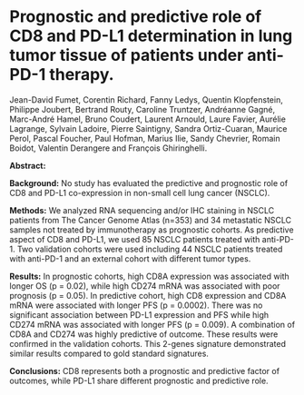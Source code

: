 # Prognostic and predictive role of CD8 and PD-L1 determination in lung tumor tissue of patients under anti-PD-1 therapy.

Jean-David Fumet, Corentin Richard, Fanny Ledys, Quentin Klopfenstein, Philippe Joubert, Bertrand Routy, Caroline Truntzer, Andréanne Gagné, Marc-André Hamel, Bruno Coudert, Laurent Arnould, Laure Favier, Aurélie Lagrange, Sylvain Ladoire, Pierre Saintigny, Sandra Ortiz-Cuaran, Maurice Perol, Pascal Foucher, Paul Hofman, Marius Ilie, Sandy Chevrier, Romain Boidot, Valentin Derangere and François Ghiringhelli.

**Abstract:**

**Background:** No study has evaluated the predictive and prognostic role of CD8 and PD-L1 co-expression in non-small cell lung cancer (NSCLC).

**Methods:** We analyzed RNA sequencing and/or IHC staining in NSCLC patients from The Cancer Genome Atlas (n=353) and 34 metastatic NSCLC samples not treated by immunotherapy as prognostic cohorts. As predictive aspect of CD8 and PD-L1, we used 85 NSCLC patients treated with anti-PD-1. Two validation cohorts were used including 44 NSCLC patients treated with anti-PD-1 and an external cohort with different tumor types. 

**Results:** In prognostic cohorts, high CD8A expression was associated with longer OS (p = 0.02), while high CD274 mRNA was associated with poor prognosis (p = 0.05). In predictive cohort, high CD8 expression and CD8A mRNA were associated with longer PFS (p = 0.0002). There was no significant association between PD-L1 expression and PFS while high CD274 mRNA was associated with longer PFS (p = 0.009). A combination of CD8A and CD274 was highly predictive of outcome. These results were confirmed in the validation cohorts. This 2-genes signature demonstrated similar results compared to gold standard signatures. 

**Conclusions:** CD8 represents both a prognostic and predictive factor of outcomes, while PD-L1 share different prognostic and predictive role.  

